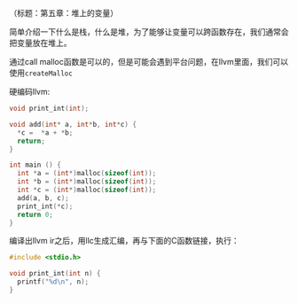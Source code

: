 
（标题：第五章：堆上的变量）

简单介绍一下什么是栈，什么是堆，为了能够让变量可以跨函数存在，我们通常会把变量放在堆上。

通过call malloc函数是可以的，但是可能会遇到平台问题，在llvm里面，我们可以使用`createMalloc`

硬编码llvm:

```c
void print_int(int);

void add(int* a, int*b, int*c) {
  *c =  *a + *b;
  return;
}

int main () {
  int *a = (int*)malloc(sizeof(int));
  int *b = (int*)malloc(sizeof(int));
  int *c = (int*)malloc(sizeof(int));
  add(a, b, c);
  print_int(*c);
  return 0;
}
```

编译出llvm ir之后，用llc生成汇编，再与下面的C函数链接，执行：

```c
#include <stdio.h>

void print_int(int n) {
  printf("%d\n", n);
}
```
